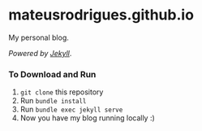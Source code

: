 # mateusrodrigues.github.io
My personal blog.

_Powered by [Jekyll](https://github.com/jekyll/jekyll)_.

### To Download and Run

1. `git clone` this repository
2. Run `bundle install`
3. Run `bundle exec jekyll serve`
3. Now you have my blog running locally :)